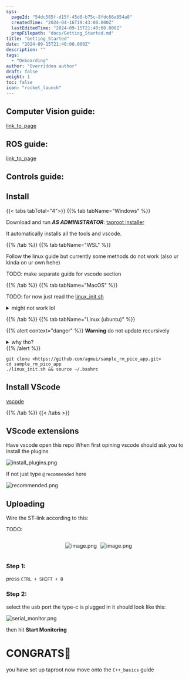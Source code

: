 ```yaml
---
sys:
  pageId: "54dc585f-d15f-45d0-b75c-8fdc66a854a8"
  createdTime: "2024-04-16T19:43:00.000Z"
  lastEditedTime: "2024-09-15T21:40:00.000Z"
  propFilepath: "docs/Getting_Started.md"
title: "Getting_Started"
date: "2024-09-15T21:40:00.000Z"
description: ""
tags:
  - "Onboarding"
author: "Overridden author"
draft: false
weight: 1
toc: false
icon: "rocket_launch"
---
```


## Computer Vision guide:

[link_to_page](86d45bc0-388b-4d26-8848-44f255f73d0e)

## ROS guide:

[link_to_page](3c76c1de-ec8f-46d6-8b0a-294005edc2d5)

## Controls guide:

## Install

{{< tabs tabTotal="4">}}
{{% tab tabName="Windows" %}}

Download and run _**AS ADMINISTRATOR**_: [taproot installer](https://github.com/Thornbots/TeachingFreshies/releases/tag/1.0)

It automatically installs all the tools and vscode.

{{% /tab %}}
{{% tab tabName="WSL" %}}

Follow the linux guide but currently some methods do not work (also ur kinda on ur own hehe)

TODO: make separate guide for vscode section

{{% /tab %}}
{{% tab tabName="MacOS" %}}

TODO: for now just read the [linux_init.sh](https://github.com/agmui/sample_rm_pico_app/blob/main/linux_init.sh)

<details>
<summary>might not work lol</summary>

`brew install libusb pkg-config`

Next install: [vscode](https://code.visualstudio.com/Download)

</details>

{{% /tab %}}
{{% tab tabName="Linux (ubuntu)" %}}

{{% alert context="danger" %}}
**Warning** do not update recursively
<details>
<summary>why tho?</summary>
There are some submodules that may go on for a while (like tinyusb) and I highly
recommend you don't need to get them.
If you want to see what submodules I update just look in `linux_init.sh`
</details>
{{% /alert %}}

```shell
git clone <https://github.com/agmui/sample_rm_pico_app.git>
cd sample_rm_pico_app
./linux_init.sh && source ~/.bashrc
```

## Install VScode

[vscode](https://code.visualstudio.com/Download)

{{% /tab %}}
{{< /tabs >}}

## VScode extensions

Have vscode open this repo
When first opining vscode should ask you to install the plugins

![install_plugins.png](https://prod-files-secure.s3.us-west-2.amazonaws.com/d518164a-d88e-44d1-a4ee-3adb3bd8bce0/89bd30f0-1825-4e77-867b-0a41ce370880/install_plugins.png?X-Amz-Algorithm=AWS4-HMAC-SHA256&X-Amz-Content-Sha256=UNSIGNED-PAYLOAD&X-Amz-Credential=ASIAZI2LB466454FUSNP%2F20250327%2Fus-west-2%2Fs3%2Faws4_request&X-Amz-Date=20250327T032330Z&X-Amz-Expires=3600&X-Amz-Security-Token=IQoJb3JpZ2luX2VjENP%2F%2F%2F%2F%2F%2F%2F%2F%2F%2FwEaCXVzLXdlc3QtMiJIMEYCIQCakCuE%2FM%2F7BKYuF64g4K%2FDxiouvLRFCG685JnI5S%2FcsAIhAMP4yIqlFE7WCEIayRfWNbTc1nBAHAaQl2a0uCRw1PRzKv8DCDsQABoMNjM3NDIzMTgzODA1Igwd1rwPp0wMfYjvqVUq3APeYy8pfEv%2Fy%2FmIfk0%2BZOvTgHm48AWeVsFbNSTuopMRz2JjUPIyqJHBEUjnFdP3Bhd2GPhkjddPd0y43A7LY13%2FgW9Jh6eq3VjvqS7WzmXWvwnCMeM7sgrr7k4QuF%2BLMQzj3gQlMM1CzswCjP8zqRNRoUFCl583i2s0P%2Fz5oqYMzFWDn1G0KBw46zDmz8%2BSepWG0sDEWaARNwCZVEU1lmqV2%2FyhDGhXQEaG92jiaM2noi7OKr3DbIezDZCLIP1icO2ZMGbautXaYHNBcdgXcJ%2BSU886929hupBvMOfSzkmfR2%2FpnHYpILkPXQt41GrT03rVrJ9%2Fgaid6LQ4yNg7rTrznxMrnj00%2FchPzSrVSMErSpaMo1PBHywwFk6MeM0F68z3StZZ1soNtdqLg3dNmhoP2lSCWYEzsQ6BDwMc%2F0%2FO0oSPKfHzuwa0I%2FVBybGMUFnRD0kBYqzTw1N8Hx27Ywq4NVIn7otKcp93BMDvMvqc%2F8tvVg%2FiYkapT9FH6aoDQ31MuLM6ORK9HjLyID6%2BLAy5afrJKCYx1jyLAwiU0uVc4pL1sdwBhVZpaL9Sm3eGyITx1IjbNQABMAjktXsc80rl2hvHLqYmV2ZyykFVjZUOpiO7oJK1XiM1IZJMWzDI7ZK%2FBjqkAXLH1RztvZ0lnryZPUnhkbUq8RX%2FsnVO7I8UOzYKyNnCMEBBeVqAav0hZ5jLnKnxr1mwNeLsYksHJ6pxmJZsJGiGH6Lu0vlQ8PfMxeu6zA22cQfil6u0D7LtPgPrnR04hlDHGtGRCnOr66GAcEvQkuNeuXqs1tSxJ2SD20LEnaUhz0SSViPha2aXXmhUouQBXCgxdqM4jfScEfGj7oFXwaD6bdj3&X-Amz-Signature=845d3471dc3dc6b1ed22a2fef7be1cab6b0101873aa686a7387d90d3b322ccd4&X-Amz-SignedHeaders=host&x-id=GetObject)

If not just type `@recommended` here  

![recommended.png](https://prod-files-secure.s3.us-west-2.amazonaws.com/d518164a-d88e-44d1-a4ee-3adb3bd8bce0/61e661e9-5d85-4dfc-be0d-8d2097a5e793/recommended.png?X-Amz-Algorithm=AWS4-HMAC-SHA256&X-Amz-Content-Sha256=UNSIGNED-PAYLOAD&X-Amz-Credential=ASIAZI2LB466454FUSNP%2F20250327%2Fus-west-2%2Fs3%2Faws4_request&X-Amz-Date=20250327T032330Z&X-Amz-Expires=3600&X-Amz-Security-Token=IQoJb3JpZ2luX2VjENP%2F%2F%2F%2F%2F%2F%2F%2F%2F%2FwEaCXVzLXdlc3QtMiJIMEYCIQCakCuE%2FM%2F7BKYuF64g4K%2FDxiouvLRFCG685JnI5S%2FcsAIhAMP4yIqlFE7WCEIayRfWNbTc1nBAHAaQl2a0uCRw1PRzKv8DCDsQABoMNjM3NDIzMTgzODA1Igwd1rwPp0wMfYjvqVUq3APeYy8pfEv%2Fy%2FmIfk0%2BZOvTgHm48AWeVsFbNSTuopMRz2JjUPIyqJHBEUjnFdP3Bhd2GPhkjddPd0y43A7LY13%2FgW9Jh6eq3VjvqS7WzmXWvwnCMeM7sgrr7k4QuF%2BLMQzj3gQlMM1CzswCjP8zqRNRoUFCl583i2s0P%2Fz5oqYMzFWDn1G0KBw46zDmz8%2BSepWG0sDEWaARNwCZVEU1lmqV2%2FyhDGhXQEaG92jiaM2noi7OKr3DbIezDZCLIP1icO2ZMGbautXaYHNBcdgXcJ%2BSU886929hupBvMOfSzkmfR2%2FpnHYpILkPXQt41GrT03rVrJ9%2Fgaid6LQ4yNg7rTrznxMrnj00%2FchPzSrVSMErSpaMo1PBHywwFk6MeM0F68z3StZZ1soNtdqLg3dNmhoP2lSCWYEzsQ6BDwMc%2F0%2FO0oSPKfHzuwa0I%2FVBybGMUFnRD0kBYqzTw1N8Hx27Ywq4NVIn7otKcp93BMDvMvqc%2F8tvVg%2FiYkapT9FH6aoDQ31MuLM6ORK9HjLyID6%2BLAy5afrJKCYx1jyLAwiU0uVc4pL1sdwBhVZpaL9Sm3eGyITx1IjbNQABMAjktXsc80rl2hvHLqYmV2ZyykFVjZUOpiO7oJK1XiM1IZJMWzDI7ZK%2FBjqkAXLH1RztvZ0lnryZPUnhkbUq8RX%2FsnVO7I8UOzYKyNnCMEBBeVqAav0hZ5jLnKnxr1mwNeLsYksHJ6pxmJZsJGiGH6Lu0vlQ8PfMxeu6zA22cQfil6u0D7LtPgPrnR04hlDHGtGRCnOr66GAcEvQkuNeuXqs1tSxJ2SD20LEnaUhz0SSViPha2aXXmhUouQBXCgxdqM4jfScEfGj7oFXwaD6bdj3&X-Amz-Signature=ac8f800add9158b5d2a68a8dd225742ac4ab29d79ee38b1d8984aea4c936fdbd&X-Amz-SignedHeaders=host&x-id=GetObject)

## Uploading

Wire the ST-link according to this:

TODO:

<div style="display: flex;flex-direction: row; column-gap:10px; max-width: 630px;justify-content: center;">
<div>

![image.png](https://prod-files-secure.s3.us-west-2.amazonaws.com/d518164a-d88e-44d1-a4ee-3adb3bd8bce0/210ecb78-1116-4d7b-b9b7-2292f66fa2c2/image.png?X-Amz-Algorithm=AWS4-HMAC-SHA256&X-Amz-Content-Sha256=UNSIGNED-PAYLOAD&X-Amz-Credential=ASIAZI2LB4666PJOWRDZ%2F20250327%2Fus-west-2%2Fs3%2Faws4_request&X-Amz-Date=20250327T032331Z&X-Amz-Expires=3600&X-Amz-Security-Token=IQoJb3JpZ2luX2VjENP%2F%2F%2F%2F%2F%2F%2F%2F%2F%2FwEaCXVzLXdlc3QtMiJIMEYCIQC1PYp1anqjELrzH4Tj15Q5eMCIIzmeEkal4qfpfhwEMQIhALqLrLIlbBfmB0HYyF8Ns%2BfKQ6CJdQyQKPBtX9%2FZWH%2F1Kv8DCDwQABoMNjM3NDIzMTgzODA1IgzgKftPl4fSN7JNe6oq3APN6BirTe%2FXPuTlS9tb3f9SLm5W5U5fI%2B4ealoZuGfBC4fbjA0e1vbkQcIckJGJqljrMpWoLKplT%2B2fSV49IC1m1ZHvVH7rOZsGOV1VBZLvFmqYFzVZt3Nglfw4LRdjDhflYgJjor2gibIJXJy1NHfXLANHqiDyFCGUfnKry7bO4UIe%2Bv4Zl9X6sJQ1XttpSaHXRUER6crcAY1nss1MqN3Yv73oUXzBVYItOQx2Fq6ipL9n05XjPr5W9qAJSGFbiL7XI5R3TDZY796Q71FViSm5%2FS%2Bf8C1C7nvO0neGJUDX%2BN%2F4%2Fzskt59f5L%2FkU6haT9s4ShWYlszEhEe8ZeDF%2FSXvNrzPDC8JmrqSrvxaZUhXsy258sE9fInmrx4oY%2BrZWV77C4hHURU6R2qieT7RpE2pCULsTRYSmsfNhfjV9cR3POKnDfhOoBRJZVcnk9uzvLF035hkM18sCUZEfu4AmbwPj8zuBG5RvBOZQGDuqUJShA47Y1V20ink8tKof%2BbxOh2LWJ9Dw%2Fh%2Bc07xULbQ%2BIYRvC388m%2FtVQf%2B5Zm%2FGNeoIRo1qVaDVQLr4XMrkpeXaU0w8esWpA3mYaJfdd6%2BsVbLna3IrSS5NX6aP4uhB2rdqAPx20Xy5P2%2BDtJxwDDc7ZK%2FBjqkARf0zFyVGxO%2FxnKEK6eZ5GG6AH%2BN8dZS0gLbYQ20AQPPRqAYRpKfuG4mDyR2eN6cAxVmsISHJT3WPaH6bF6eh5dYWRptpEPPK%2Bb2i3iviZ1lfcvC6TWiZP7YgG1TDEbptym6qDd0JRyLgGQPCH3UmAnG3BnndDD0ijDJNjnaGMcDQfi7p4KWkZ1LXm%2FphN01xVQVzwNHjA%2FVa5LpuTK4VQTRGF%2BP&X-Amz-Signature=4e0af308ab5f83ab8a992c7ad574d767aa3782ac3bf3977a405a05f9aebc609e&X-Amz-SignedHeaders=host&x-id=GetObject)

</div>
<div>

![image.png](https://prod-files-secure.s3.us-west-2.amazonaws.com/d518164a-d88e-44d1-a4ee-3adb3bd8bce0/33a0fd0f-8ca6-4a86-8e09-26e95ded1fff/image.png?X-Amz-Algorithm=AWS4-HMAC-SHA256&X-Amz-Content-Sha256=UNSIGNED-PAYLOAD&X-Amz-Credential=ASIAZI2LB46646I7MGP6%2F20250327%2Fus-west-2%2Fs3%2Faws4_request&X-Amz-Date=20250327T032332Z&X-Amz-Expires=3600&X-Amz-Security-Token=IQoJb3JpZ2luX2VjENP%2F%2F%2F%2F%2F%2F%2F%2F%2F%2FwEaCXVzLXdlc3QtMiJHMEUCIDZtZVoHsl5vzh9cPgIwzDAWSZdXAlNZXBtj13B3scczAiEAvzBtwXXXnvRljLKyk3SAYbvVnT%2FhqAk%2BTHKVf9rniqEq%2FwMIPBAAGgw2Mzc0MjMxODM4MDUiDJUb8AaQxhfohtfgOSrcA8pUfBrcwbnAwBsWdioC5YEloaGAbHZqa0HpEnFJxCDIQkpJpdKVjvXuWD8mSP6aoJ0DHPxfBUFPYuDHoFRXlqevxWTbcOh3AG%2FWA%2FffMYH18ESnchdjBLkro%2BnGmTFfTAXomY2e58pyHZSEFgxyat3y7jiGaeBtL6V561zltRcW3BbCDIl1lsSMgxKYmBfLYioonlaSRWBfy3LxjBEjMhikqSco7anJzZQbr1LiK8HwREY0wipQrGAegXyohbK3eBUqQwSl7DuB9QKj7m5zn%2BjoWhl0sx5Yx61rdVjyWybizslGqwBykSOXwCagf%2F7VFHjwTwG9B57Kff41Em%2Bkfv9VWh6tshCNu99yYDMq8oxuqN5SIUaDAulvYfilRG6tdhys9X5HyLJx6as%2BpCghkSuB3F9ZNNq%2BqQbMIwYiwp41uSLnYreZVkfvPyoMUXbe9TfOGzpL7zhkfzsiWbUwaiHjQghBUNXrWF%2FVC%2FlUd3P3hS%2B%2FT5QIR6LEG7LZpuh944zm%2FXVXevY94ydO8XSIMfgXyAyejiniI4%2BM6p52aDzwC9ovSgo1V8PsIgA3M2OLgW4ilGUh8zvfG6wEnyo07BgolpBXez%2FaJCAd%2FhZpxZikxSVf6sZoEhKoHvX%2BMKjtkr8GOqUBMBVelytJ2oXJ0XfVycWvlfcmS0V95PRDXIQUdP4vwjA2SlpbxnZ8XveZMaJTDZbIlwde6RTKwTaWlSob8BhWe2qW0%2FJj9dHimT4Y5p1%2BdsXfx3jNBdgqRzj5ipPOvZjCqBL96zcDCTcNqv1TCXD0e2lZpX7qQ6MEYJXhDnDAAXpBsW2Fs79GYqbJyS%2FfNebPLQIqJ0YmZCdJzXBpLHgLFhexdAV%2F&X-Amz-Signature=f0220150400d14dd4424c64d4695057115440f20e31f421effaaff63d75115e8&X-Amz-SignedHeaders=host&x-id=GetObject)

</div>
</div>

### Step 1:

press `CTRL + SHIFT + B`

### Step 2:

select the usb port the type-c is plugged in it should look like this:

![serial_monitor.png](https://prod-files-secure.s3.us-west-2.amazonaws.com/d518164a-d88e-44d1-a4ee-3adb3bd8bce0/f03f4774-05d4-4393-b6a0-d5efb6d315ab/serial_monitor.png?X-Amz-Algorithm=AWS4-HMAC-SHA256&X-Amz-Content-Sha256=UNSIGNED-PAYLOAD&X-Amz-Credential=ASIAZI2LB466454FUSNP%2F20250327%2Fus-west-2%2Fs3%2Faws4_request&X-Amz-Date=20250327T032330Z&X-Amz-Expires=3600&X-Amz-Security-Token=IQoJb3JpZ2luX2VjENP%2F%2F%2F%2F%2F%2F%2F%2F%2F%2FwEaCXVzLXdlc3QtMiJIMEYCIQCakCuE%2FM%2F7BKYuF64g4K%2FDxiouvLRFCG685JnI5S%2FcsAIhAMP4yIqlFE7WCEIayRfWNbTc1nBAHAaQl2a0uCRw1PRzKv8DCDsQABoMNjM3NDIzMTgzODA1Igwd1rwPp0wMfYjvqVUq3APeYy8pfEv%2Fy%2FmIfk0%2BZOvTgHm48AWeVsFbNSTuopMRz2JjUPIyqJHBEUjnFdP3Bhd2GPhkjddPd0y43A7LY13%2FgW9Jh6eq3VjvqS7WzmXWvwnCMeM7sgrr7k4QuF%2BLMQzj3gQlMM1CzswCjP8zqRNRoUFCl583i2s0P%2Fz5oqYMzFWDn1G0KBw46zDmz8%2BSepWG0sDEWaARNwCZVEU1lmqV2%2FyhDGhXQEaG92jiaM2noi7OKr3DbIezDZCLIP1icO2ZMGbautXaYHNBcdgXcJ%2BSU886929hupBvMOfSzkmfR2%2FpnHYpILkPXQt41GrT03rVrJ9%2Fgaid6LQ4yNg7rTrznxMrnj00%2FchPzSrVSMErSpaMo1PBHywwFk6MeM0F68z3StZZ1soNtdqLg3dNmhoP2lSCWYEzsQ6BDwMc%2F0%2FO0oSPKfHzuwa0I%2FVBybGMUFnRD0kBYqzTw1N8Hx27Ywq4NVIn7otKcp93BMDvMvqc%2F8tvVg%2FiYkapT9FH6aoDQ31MuLM6ORK9HjLyID6%2BLAy5afrJKCYx1jyLAwiU0uVc4pL1sdwBhVZpaL9Sm3eGyITx1IjbNQABMAjktXsc80rl2hvHLqYmV2ZyykFVjZUOpiO7oJK1XiM1IZJMWzDI7ZK%2FBjqkAXLH1RztvZ0lnryZPUnhkbUq8RX%2FsnVO7I8UOzYKyNnCMEBBeVqAav0hZ5jLnKnxr1mwNeLsYksHJ6pxmJZsJGiGH6Lu0vlQ8PfMxeu6zA22cQfil6u0D7LtPgPrnR04hlDHGtGRCnOr66GAcEvQkuNeuXqs1tSxJ2SD20LEnaUhz0SSViPha2aXXmhUouQBXCgxdqM4jfScEfGj7oFXwaD6bdj3&X-Amz-Signature=cc2a5273886e5bc483c3ee94c72f4f38be760df288d626e55f28536e2d3e813d&X-Amz-SignedHeaders=host&x-id=GetObject)

then hit **Start Monitoring**

# CONGRATS🎉

you have set up taproot now move onto the `C++_basics` guide
